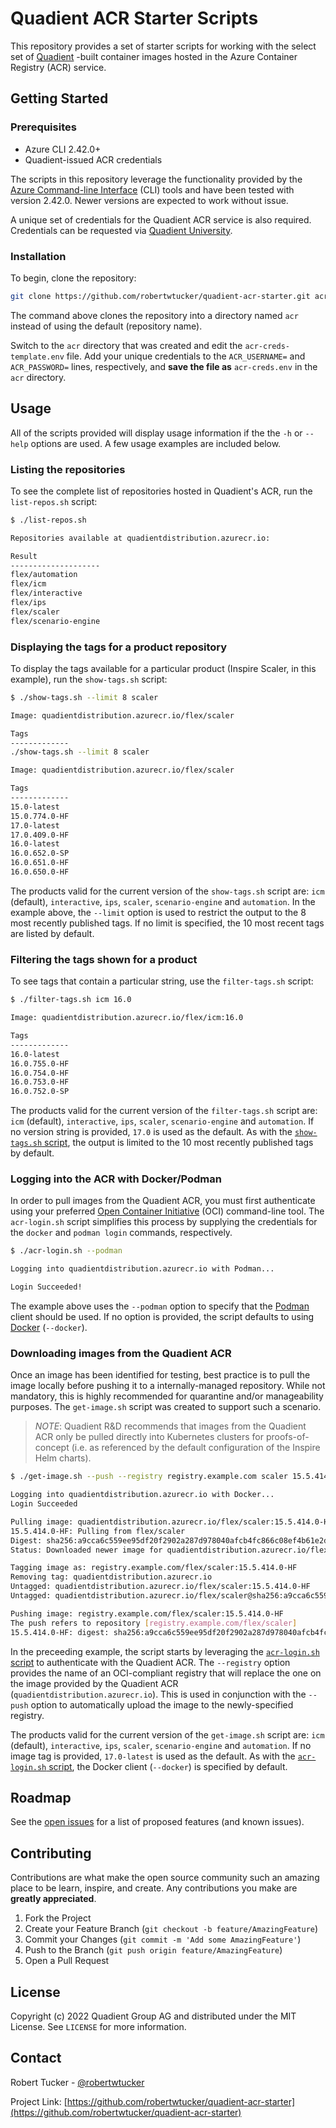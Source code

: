 # Quadient ACR Starter Scripts

This repository provides a set of starter scripts for working with the select set
of [Quadient](https://www.quadient.com/en/customer-communications/inspire-flex)
-built container images hosted in the Azure Container Registry (ACR) service.

## Getting Started

### Prerequisites

- Azure CLI 2.42.0+
- Quadient-issued ACR credentials

The scripts in this repository leverage the functionality provided by the
[Azure Command-line Interface](https://learn.microsoft.com/en-us/cli/azure/install-azure-cli)
(CLI) tools and have been tested with version 2.42.0. Newer versions are expected
to work without issue.

A unique set of credentials for the Quadient ACR service is also required.
Credentials can be requested via
[Quadient University](https://university.quadient.com/group/site/product-installers?p_p_id=com_quadient_university_installers_display_portlet&p_p_lifecycle=0&p_p_state=normal&p_p_mode=view&_com_quadient_university_installers_display_portlet_cur2=1&_com_quadient_university_installers_display_portlet_delta2=20&_com_quadient_university_installers_display_portlet_orderByCol=created-date&_com_quadient_university_installers_display_portlet_orderByType=desc&_com_quadient_university_installers_display_portlet_navigationBar=container-registry).

### Installation

To begin, clone the repository:

```bash
git clone https://github.com/robertwtucker/quadient-acr-starter.git acr
```

The command above clones the repository into a directory named `acr` instead of
using the default (repository name).

Switch to the `acr` directory that was created and edit the `acr-creds-template.env`
file. Add your unique credentials to the `ACR_USERNAME=` and `ACR_PASSWORD=`
lines, respectively, and **save the file as** `acr-creds.env` in the `acr`
directory.

## Usage

All of the scripts provided will display usage information if the the `-h` or
`--help` options are used. A few usage examples are included below.

### Listing the repositories

To see the complete list of repositories hosted in Quadient's ACR, run the
`list-repos.sh` script:

```bash
$ ./list-repos.sh

Repositories available at quadientdistribution.azurecr.io:

Result
--------------------
flex/automation
flex/icm
flex/interactive
flex/ips
flex/scaler
flex/scenario-engine
```

### Displaying the tags for a product repository

To display the tags available for a particular product (Inspire Scaler, in this
example), run the `show-tags.sh` script:

```bash
$ ./show-tags.sh --limit 8 scaler

Image: quadientdistribution.azurecr.io/flex/scaler

Tags
-------------
./show-tags.sh --limit 8 scaler

Image: quadientdistribution.azurecr.io/flex/scaler

Tags
-------------
15.0-latest
15.0.774.0-HF
17.0-latest
17.0.409.0-HF
16.0-latest
16.0.652.0-SP
16.0.651.0-HF
16.0.650.0-HF
```

The products valid for the current version of the `show-tags.sh` script are:
`icm` (default), `interactive`, `ips`, `scaler`, `scenario-engine` and `automation`.
In the example above, the `--limit` option is used to restrict the output to the
8 most recently published tags. If no limit is specified, the 10 most recent
tags are listed by default.

### Filtering the tags shown for a product

To see tags that contain a particular string, use the `filter-tags.sh` script:

```bash
$ ./filter-tags.sh icm 16.0

Image: quadientdistribution.azurecr.io/flex/icm:16.0

Tags
-------------
16.0-latest
16.0.755.0-HF
16.0.754.0-HF
16.0.753.0-HF
16.0.752.0-SP
```

The products valid for the current version of the `filter-tags.sh` script are:
`icm` (default), `interactive`, `ips`, `scaler`, `scenario-engine` and `automation`.
If no version string is provided, `17.0` is used as the default. As with the
[`show-tags.sh` script](#displaying-the-tags-for-a-product-repository), the
output is limited to the 10 most recently published tags by default.

### Logging into the ACR with Docker/Podman

In order to pull images from the Quadient ACR, you must first authenticate using
your preferred [Open Container Initiative](https://opencontainers.org) (OCI)
command-line tool. The `acr-login.sh` script simplifies this process by
supplying the credentials for the `docker` and `podman login` commands,
respectively.

```bash
$ ./acr-login.sh --podman

Logging into quadientdistribution.azurecr.io with Podman...

Login Succeeded!
```

The example above uses the `--podman` option to specify that the
[Podman](https://podman.io) client should be used. If no option is provided,
the script defaults to using [Docker](https://www.docker.com) (`--docker`).

### Downloading images from the Quadient ACR

Once an image has been identified for testing, best practice is to pull the
image locally before pushing it to a internally-managed repository. While not
mandatory, this is highly recommended for quarantine and/or manageability
purposes. The `get-image.sh` script was created to support such a scenario.

> _NOTE_: Quadient R&D recommends that images from the Quadient ACR only be
> pulled directly into Kubernetes clusters for proofs-of-concept (i.e. as
> referenced by the default configuration of the Inspire Helm charts).

```bash
$ ./get-image.sh --push --registry registry.example.com scaler 15.5.414.0-HF

Logging into quadientdistribution.azurecr.io with Docker...
Login Succeeded

Pulling image: quadientdistribution.azurecr.io/flex/scaler:15.5.414.0-HF
15.5.414.0-HF: Pulling from flex/scaler
Digest: sha256:a9cca6c559ee95df20f2902a287d978040afcb4fc866c08ef4b61e2df40481f4
Status: Downloaded newer image for quadientdistribution.azurecr.io/flex/scaler:15.5.414.0-HF

Tagging image as: registry.example.com/flex/scaler:15.5.414.0-HF
Removing tag: quadientdistribution.azurecr.io
Untagged: quadientdistribution.azurecr.io/flex/scaler:15.5.414.0-HF
Untagged: quadientdistribution.azurecr.io/flex/scaler@sha256:a9cca6c559ee95df20f2902a287d978040afcb4fc866c08ef4b61e2df40481f4

Pushing image: registry.example.com/flex/scaler:15.5.414.0-HF
The push refers to repository [registry.example.com/flex/scaler]
15.5.414.0-HF: digest: sha256:a9cca6c559ee95df20f2902a287d978040afcb4fc866c08ef4b61e2df40481f4
```

In the preceeding example, the script starts by leveraging the
[`acr-login.sh` script](#logging-into-the-acr-with-dockerpodman) to authenticate
with the Quadient ACR. The `--registry` option provides the name of an
OCI-compliant registry that will replace the one on the image provided by the
Quadient ACR (`quadientdistribution.azurecr.io`). This is used in conjunction
with the `--push` option to automatically upload the image to the
newly-specified registry.

The products valid for the current version of the `get-image.sh` script are:
`icm` (default), `interactive`, `ips`, `scaler`, `scenario-engine` and `automation`.
If no image tag is provided, `17.0-latest` is used as the default. As with the
[`acr-login.sh` script](#logging-into-the-acr-with-dockerpodman), the Docker
client (`--docker`) is specified by default.

## Roadmap

See the [open issues](https://github.com/robertwtucker/quadient-acr-starter/issues)
for a list of proposed features (and known issues).

## Contributing

Contributions are what make the open source community such an amazing place to
be learn, inspire, and create. Any contributions you make are **greatly appreciated**.

1. Fork the Project
2. Create your Feature Branch (`git checkout -b feature/AmazingFeature`)
3. Commit your Changes (`git commit -m 'Add some AmazingFeature'`)
4. Push to the Branch (`git push origin feature/AmazingFeature`)
5. Open a Pull Request

## License

Copyright (c) 2022 Quadient Group AG and distributed under the MIT License.
See `LICENSE` for more information.

## Contact

Robert Tucker - [@robertwtucker](https://twitter.com/robertwtucker)

Project Link: [https://github.com/robertwtucker/quadient-acr-starter](https://github.com/robertwtucker/quadient-acr-starter)
